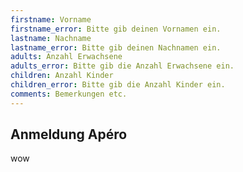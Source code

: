 ```yaml
---
firstname: Vorname
firstname_error: Bitte gib deinen Vornamen ein.
lastname: Nachname
lastname_error: Bitte gib deinen Nachnamen ein.
adults: Anzahl Erwachsene
adults_error: Bitte gib die Anzahl Erwachsene ein.
children: Anzahl Kinder
children_error: Bitte gib die Anzahl Kinder ein.
comments: Bemerkungen etc.
---
```

## Anmeldung Apéro

wow
